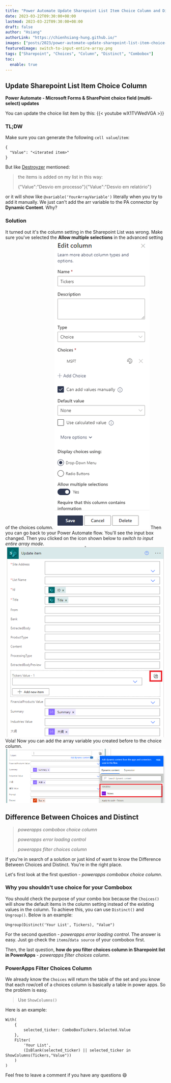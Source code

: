 ```yaml
---
title: "Power Automate Update Sharepoint List Item Choice Column and Difference Between Choices and Distinct"
date: 2023-03-22T09:30:00+08:00
lastmod: 2023-03-22T09:30:00+08:00
draft: false
author: "Hsiang"
authorLink: "https://chienhsiang-hung.github.io/"
images: ["posts/2023/power-automate-update-sharepoint-list-item-choice-column-and-difference-between-choices-and-distinct/switch-to-input-entire-array.png"]
featuredimage: switch-to-input-entire-array.png
tags: ["Sharepoint", "Choices", "Column", "Distinct", "Combobox"]
toc:
  enable: true
---
```

## Update Sharepoint List Item Choice Column
**Power Automate - Microsoft Forms & SharePoint choice field (multi-select) updates**

You can update the choice list item by this:
{{< youtube wX1TVWedVGA >}}

### TL;DW
Make sure you can generate the following `cell value`/`item`:
```
{
  "Value": "<iterated item>"
}
```
But like [Destroyzer](https://www.youtube.com/channel/UCoKVtS-C2ON7pP9MxXB5-NQ) mentioned:
> the items is added on my list in this way:
> 
> {"Value":"Desvio em processo"}{"Value":"Desvio em relatório"}

or it will show like `@variable('YourArrayVariable')` literally when you try to add it manually. We just can't add the arr variable to the PA connector by **Dynamic Content**. Why?

### Solution
It turned out it's the column setting in the Sharepoint List was wrong. Make sure you've selected the **Allow multiple selections** in the advanced setting of the choices column.
![column-setting-choice-AllowMultipleSelections.png](column-setting-choice-AllowMultipleSelections.png "column-setting-choice-AllowMultipleSelections")
Then you can go back to your Power Automate flow. You'll see the input box changed. Then you clicked on the icon shown below to *switch to input entire array mode*.
![switch-to-input-entire-array.png](switch-to-input-entire-array.png "switch-to-input-entire-array")
Vola! Now you can add the array variable you created before to the choice column.
![you-will-be-able-to-see-your-arr.png](you-will-be-able-to-see-your-arr.png "you-will-be-able-to-see-your-arr")

## Difference Between Choices and Distinct
> *powerapps combobox choice column*
>
> *powerapps error loading control*
>
> *powerapps filter choices column*

If you're in search of a solution or just kind of want to know the Difference Between Choices and Distinct. You're in the right place.

Let's first look at the first question - *powerapps combobox choice column*.

### Why you shouldn't use choice for your Combobox
You should check the purpose of your combo box because the `Choices()` will show the default items in the column setting instead of the existing values in the column. To achieve this, you can use `Distinct()` and `Ungroup()`. Below is an example:
```
Ungroup(Distinct('Your List', Tickers), "Value")
```

For the second question - *powerapps error loading control*. The answer is easy. Just go check the `items`/`data source` of your combobox first.

Then, the last question, **how do you filter choices column in Sharepoint list in PowerApps** - *powerapps filter choices column*.
### PowerApps Filter Choices Column
We already know the `Choices` will return the table of the set and you know that each row/cell of a choices column is basically a table in power apps. So the problem is easy.

> Use `ShowColumns()`

Here is an example:
```
With(
    {
        selected_ticker: ComboBoxTickers.Selected.Value
    },
    Filter(
        'Your List',
        (IsBlank(selected_ticker) || selected_ticker in ShowColumns(Tickers,"Value"))
    )
)
```
Feel free to leave a comment if you have any questions :smile: